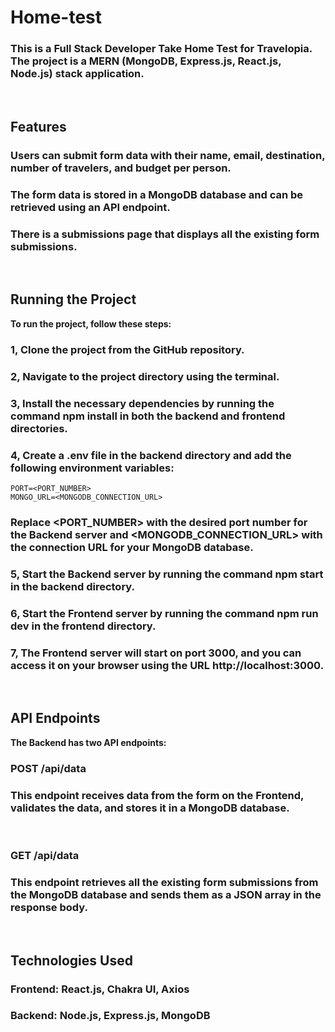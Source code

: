 # Home-test

### This is a Full Stack Developer Take Home Test for Travelopia. The project is a MERN (MongoDB, Express.js, React.js, Node.js) stack application.

<br/>

## Features
### Users can submit form data with their name, email, destination, number of travelers, and budget per person.
### The form data is stored in a MongoDB database and can be retrieved using an API endpoint.
### There is a submissions page that displays all the existing form submissions.

<br/>

## Running the Project
<p><b>To run the project, follow these steps:</b></p>

### 1, Clone the project from the GitHub repository.
### 2, Navigate to the project directory using the terminal.
### 3, Install the necessary dependencies by running the command npm install in both the backend and frontend directories.
### 4, Create a .env file in the backend directory and add the following environment variables:
    PORT=<PORT_NUMBER>
    MONGO_URL=<MONGODB_CONNECTION_URL>
### Replace <PORT_NUMBER> with the desired port number for the Backend server and <MONGODB_CONNECTION_URL> with the connection URL for your MongoDB database.

### 5, Start the Backend server by running the command npm start in the backend directory.
### 6, Start the Frontend server by running the command npm run dev in the frontend directory.
### 7, The Frontend server will start on port 3000, and you can access it on your browser using the URL http://localhost:3000.


<br/>

## API Endpoints
<b>The Backend has two API endpoints:</b>

### POST /api/data
### This endpoint receives data from the form on the Frontend, validates the data, and stores it in a MongoDB database.

<br/>

### GET /api/data
### This endpoint retrieves all the existing form submissions from the MongoDB database and sends them as a JSON array in the response body.

<br/>

## Technologies Used
### Frontend: React.js, Chakra UI, Axios
### Backend: Node.js, Express.js, MongoDB